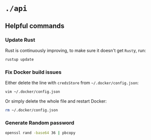 # `./api`

## Helpful commands

### Update Rust

Rust is continuously improving, to make sure it doesn't get `Rust`y, run:

```sh
rustup update
```

### Fix Docker build issues

Either delete the line with `credsStore` from `~/.docker/config.json`:

```sh
vim ~/.docker/config.json
```

Or simply delete the whole file and restart Docker:

```sh
rm ~/.docker/config.json
```

### Generate Random password

```sh
openssl rand -base64 36 | pbcopy
```
